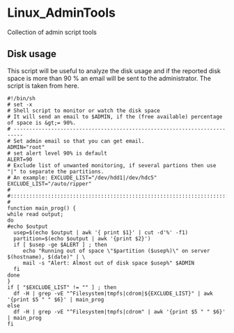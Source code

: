 # Linux_AdminTools
Collection of admin script tools

## Disk usage
This script will be useful to analyze the disk usage and if the reported disk space is more than 90 % an email will be sent to the administrator. The script is taken from here.

```
#!/bin/sh
# set -x
# Shell script to monitor or watch the disk space
# It will send an email to $ADMIN, if the (free available) percentage of space is &gt;= 90%.
# -------------------------------------------------------------------------
# Set admin email so that you can get email.
ADMIN="root"
# set alert level 90% is default
ALERT=90
# Exclude list of unwanted monitoring, if several partions then use "|" to separate the partitions.
# An example: EXCLUDE_LIST="/dev/hdd1|/dev/hdc5"
EXCLUDE_LIST="/auto/ripper"
#
#::::::::::::::::::::::::::::::::::::::::::::::::::::::::::::::::::::::::::::::::::::::::::::::::::::::::
#
function main_prog() {
while read output;
do
#echo $output
  usep=$(echo $output | awk '{ print $1}' | cut -d'%' -f1)
  partition=$(echo $output | awk '{print $2}')
  if [ $usep -ge $ALERT ] ; then
     echo "Running out of space \"$partition ($usep%)\" on server $(hostname), $(date)" | \
     mail -s "Alert: Almost out of disk space $usep%" $ADMIN
  fi
done
}
if [ "$EXCLUDE_LIST" != "" ] ; then
  df -H | grep -vE "^Filesystem|tmpfs|cdrom|${EXCLUDE_LIST}" | awk '{print $5 " " $6}' | main_prog
else
  df -H | grep -vE "^Filesystem|tmpfs|cdrom" | awk '{print $5 " " $6}' | main_prog
fi
```
